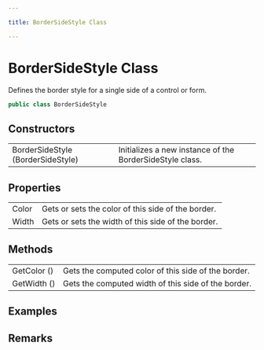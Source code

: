 ```yaml
---

title: BorderSideStyle Class

---
```


# BorderSideStyle Class

Defines the border style for a single side of a control or form.

```csharp
public class BorderSideStyle 
```

## Constructors

<table>
<tr><td>BorderSideStyle (BorderSideStyle)</td><td>Initializes a new instance of the BorderSideStyle class.</td></tr>
</table>

## Properties

<table>
<tr><td>Color</td><td>Gets or sets the color of this side of the border.</td></tr>
<tr><td>Width</td><td>Gets or sets the width of this side of the border.</td></tr>
</table>

## Methods

<table>
<tr><td>GetColor ()</td><td>Gets the computed color of this side of the border.</td></tr>
<tr><td>GetWidth ()</td><td>Gets the computed width of this side of the border.</td></tr>
</table>

<!-- Only change content below this line, anything above this line will be lost when regenerated. -->

## Examples

## Remarks

